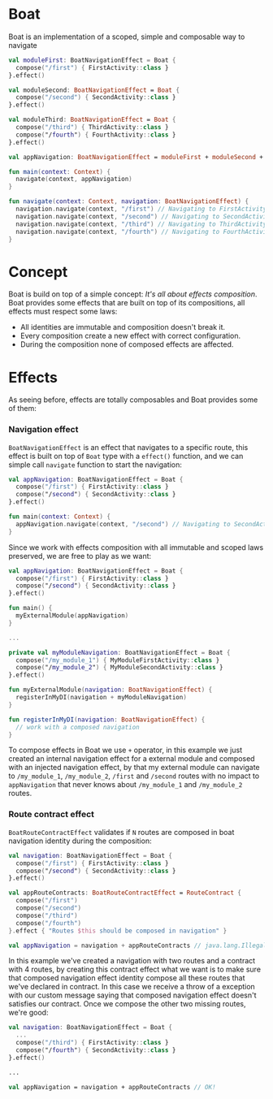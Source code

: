 # Boat
Boat is an implementation of a scoped, simple and composable way to navigate

```kotlin
val moduleFirst: BoatNavigationEffect = Boat {
  compose("/first") { FirstActivity::class }
}.effect()

val moduleSecond: BoatNavigationEffect = Boat {
  compose("/second") { SecondActivity::class }
}.effect()

val moduleThird: BoatNavigationEffect = Boat {
  compose("/third") { ThirdActivity::class }
  compose("/fourth") { FourthActivity::class }
}.effect()

val appNavigation: BoatNavigationEffect = moduleFirst + moduleSecond + moduleThird

fun main(context: Context) {
  navigate(context, appNavigation)
}

fun navigate(context: Context, navigation: BoatNavigationEffect) {
  navigation.navigate(context, "/first") // Navigating to FirstActivity
  navigation.navigate(context, "/second") // Navigating to SecondActivity
  navigation.navigate(context, "/third") // Navigating to ThirdActivity
  navigation.navigate(context, "/fourth") // Navigating to FourthActivity
}
```

# Concept
Boat is build on top of a simple concept: *It's all about effects composition*. Boat provides some effects that are built on top of its compositions, all effects must respect some laws:

- All identities are immutable and composition doesn't break it.
- Every composition create a new effect with correct configuration.
- During the composition none of composed effects are affected.

# Effects
As seeing before, effects are totally composables and Boat provides some of them:

### Navigation effect
`BoatNavigationEffect` is an effect that navigates to a specific route, this effect is built on top of `Boat` type with a `effect()` function, and we can simple call `navigate` function to start the navigation:

```kotlin
val appNavigation: BoatNavigationEffect = Boat {
  compose("/first") { FirstActivity::class }
  compose("/second") { SecondActivity::class }
}.effect()

fun main(context: Context) {
  appNavigation.navigate(context, "/second") // Navigating to SecondActivity
}
```

Since we work with effects composition with all immutable and scoped laws preserved, we are free to play as we want:

```kotlin
val appNavigation: BoatNavigationEffect = Boat {
  compose("/first") { FirstActivity::class }
  compose("/second") { SecondActivity::class }
}.effect()

fun main() {
  myExternalModule(appNavigation)
}

...

private val myModuleNavigation: BoatNavigationEffect = Boat {
  compose("/my_module_1") { MyModuleFirstActivity::class }
  compose("/my_module_2") { MyModuleSecondActivity::class }
}.effect()

fun myExternalModule(navigation: BoatNavigationEffect) {
  registerInMyDI(navigation + myModuleNavigation)
}

fun registerInMyDI(navigation: BoatNavigationEffect) {
  // work with a composed navigation
}
```

To compose effects in Boat we use `+` operator, in this example we just created an internal navigation effect for a external module and composed with an injected navigation effect, by that my external module can navigate to `/my_module_1`, `/my_module_2`, `/first` and `/second` routes with no impact to `appNavigation` that never knows about `/my_module_1` and `/my_module_2` routes.

### Route contract effect
`BoatRouteContractEffect` validates if `N` routes are composed in boat navigation identity during the composition:

```kotlin
val navigation: BoatNavigationEffect = Boat {
  compose("/first") { FirstActivity::class }
  compose("/second") { SecondActivity::class }
}.effect()

val appRouteContracts: BoatRouteContractEffect = RouteContract {
  compose("/first")
  compose("/second")
  compose("/third")
  compose("/fourth")
}.effect { "Routes $this should be composed in navigation" }

val appNavigation = navigation + appRouteContracts // java.lang.IllegalArgumentException: Routes /third, /fourth should be composed in navigation
```

In this example we've created a navigation with two routes and a contract with 4 routes, by creating this contract effect what we want is to make sure that composed navigation effect identity compose all these routes that we've declared in contract. In this case we receive a throw of a exception with our custom message saying that composed navigation effect doesn't satisfies our contract. Once we compose the other two missing routes, we're good:

```kotlin
val navigation: BoatNavigationEffect = Boat {
  ...
  compose("/third") { FirstActivity::class }
  compose("/fourth") { SecondActivity::class }
}.effect()

...

val appNavigation = navigation + appRouteContracts // OK!
```
